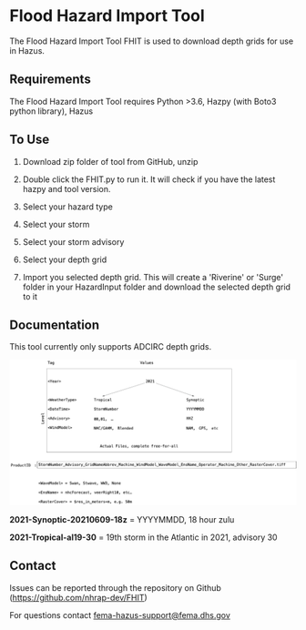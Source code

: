 # Flood Hazard Import Tool

The Flood Hazard Import Tool FHIT is used to download depth grids for use in Hazus.

## Requirements

The Flood Hazard Import Tool requires Python >3.6, Hazpy (with Boto3 python library), Hazus

## To Use

1. Download zip folder of tool from GitHub, unzip

2. Double click the FHIT.py to run it. It will check if you have the latest hazpy and tool version. 

3. Select your hazard type
4. Select your storm
5. Select your storm advisory
6. Select your depth grid
7. Import you selected depth grid. This will create a 'Riverine' or 'Surge' folder in your HazardInput folder and download the selected depth grid to it

## Documentation

This tool currently only supports ADCIRC depth grids.

![ADCIRC File Name FOrmat](images/adcirc_filename.png "ADCIRC File Name Format") 

**2021-Synoptic-20210609-18z**  = YYYYMMDD, 18 hour zulu

**2021-Tropical-al19-30** = 19th storm in the Atlantic in 2021, advisory 30

## Contact

Issues can be reported through the repository on Github (https://github.com/nhrap-dev/FHIT)

For questions contact fema-hazus-support@fema.dhs.gov
